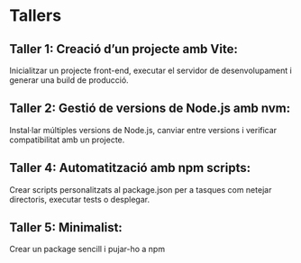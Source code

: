 # Tallers
## Taller 1: Creació d’un projecte amb Vite:
   Inicialitzar un projecte front-end, executar el servidor de desenvolupament i generar una build de producció.
## Taller 2: Gestió de versions de Node.js amb nvm:
   Instal·lar múltiples versions de Node.js, canviar entre versions i verificar compatibilitat amb un projecte.
## Taller 4: Automatització amb npm scripts:
   Crear scripts personalitzats al package.json per a tasques com netejar directoris, executar tests o desplegar.
## Taller 5: Minimalist:
   Crear un package sencill i pujar-ho a npm